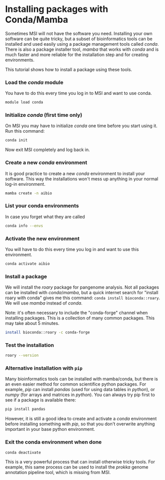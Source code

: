# Installing packages with Conda/Mamba
Sometimes MSI will not have the software you need. Installing your own software can be quite tricky,
but a subset of bioinformatics tools can be installed and used easily using a package management tools called _conda_.
There is also a package installer tool, _mamba_ that works with _conda_ and is much faster and more reliable
for the installation step and for creating environments. 

This tutorial shows how to install a package using these tools.

### Load the _conda_ module
You have to do this every time you log in to MSI and want to use conda.
```bash
module load conda
```

### Initialize _conda_ (first time only)
On MSI you may have to initialize _conda_ one time before you start using it. Run this command:
```bash
conda init
```
Now exit MSI completely and log back in.

### Create a new _conda_ environment
It is good practice to create a new _conda_ environment to install your software. This
way the installations won't mess up anything in your normal log-in environment.
```bash
mamba create -n aibio
```

### List your conda environments
In case you forget what they are called
```bash
conda info --envs
```
### Activate the new environment
You will have to do this every time you log in and want to use this environment. 
```bash
conda activate aibio
```

### Install a package
We will install the _roary_ package for pangenome analysis. Not all packages can be installed with _conda_/_mamba_, 
but a quick internet search for "install roary with conda" gives me this command: `conda install bioconda::roary`. 
We will use _mamba_ instead of _conda_.

Note: it's often necessary to include the "conda-forge" channel when installing packages. This is a collection of
many common packages. This may take about 5 minutes.
```bash
install bioconda::roary -c conda-forge
```

### Test the installation
```bash
roary --version
```

### Alternative installation with `pip`
Many bioinformatics tools can be installed with mamba/conda, but there is an even easier method for 
common scientifice python packages. For example, _pip_ can install _pandas_ (used for using data tables in _python_),
or _numpy_ (for arrays and matrices in _python_).
You can always try pip first to see if a package is available there:
```bash
pip install pandas
```

However, it is still a good idea to create and activate a _conda_ environment before installing something with 
_pip_, so that you don't overwrite anything important in your base python environment.
### Exit the conda environment when done
```bash
conda deactivate
```

This is a very powerful process that can install otherwise tricky tools. For example, this same process can be used to install the _prokka_ genome annotation pipeline tool, which is missing from MSI.
